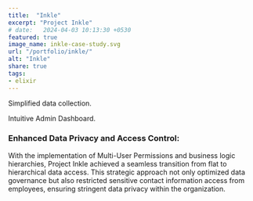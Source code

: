 ```yaml
---
title:  "Inkle"
excerpt: "Project Inkle"
# date:   2024-04-03 10:13:30 +0530
featured: true
image_name: inkle-case-study.svg
url: "/portfolio/inkle/"
alt: "Inkle"
share: true
tags:
- elixir
---
```


Simplified data collection.


Intuitive Admin Dashboard.


### Enhanced Data Privacy and Access Control:
With the implementation of Multi-User Permissions and business logic hierarchies, Project Inkle achieved a seamless transition from flat to hierarchical data access. This strategic approach not only optimized data governance but also restricted sensitive contact information access from employees, ensuring stringent data privacy within the organization.

